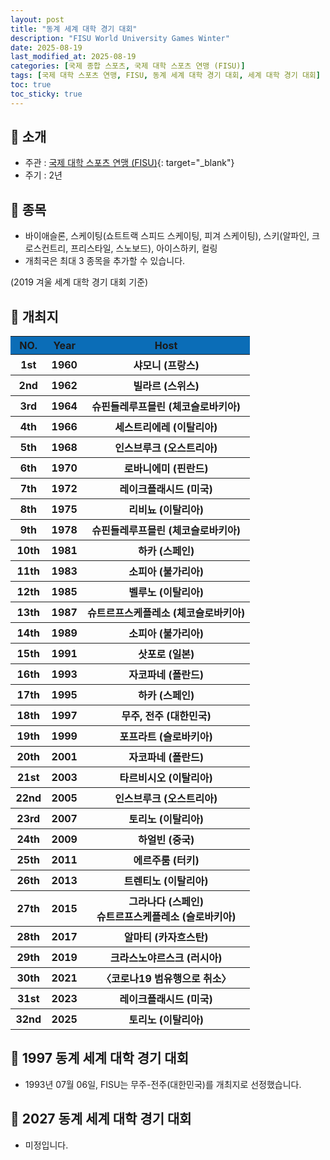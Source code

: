 ```yaml
---
layout: post
title: "동계 세계 대학 경기 대회"
description: "FISU World University Games Winter"
date: 2025-08-19
last_modified_at: 2025-08-19
categories: [국제 종합 스포츠, 국제 대학 스포츠 연맹 (FISU)]
tags: [국제 대학 스포츠 연맹, FISU, 동계 세계 대학 경기 대회, 세계 대학 경기 대회]
toc: true
toc_sticky: true
---
```

## 📜 소개
* 주관 : [국제 대학 스포츠 연맹 (FISU)](https://www.fisu.net/){: target="_blank"}
* 주기 : 2년

## 📜 종목
* 바이애슬론, 스케이팅(쇼트트랙 스피드 스케이팅, 피겨 스케이팅), 스키(알파인, 크로스컨트리, 프리스타일, 스노보드), 아이스하키, 컬링
* 개최국은 최대 3 종목을 추가할 수 있습니다.

(2019 겨울 세계 대학 경기 대회 기준)

## 📜 개최지
<html>

<head>
    <meta charset="UTF-8">
</head>

<body>
    <table>
        <tr style="background: #0B6DB7;">
            <th style="width: 15%; font-weight: bold;">NO.</th>
            <th style="width: 15%; font-weight: bold;">Year</th>
            <th style="width: 70%; font-weight: bold;">Host</th>
        </tr>
        <tr>
            <th>1st</th>
            <th>1960</th>
            <th>샤모니 (프랑스)</th>
        </tr>
        <tr>
            <th>2nd</th>
            <th>1962</th>
            <th>빌라르 (스위스)</th>
        </tr>
        <tr>
            <th>3rd</th>
            <th>1964</th>
            <th>슈핀들레루프믈린 (체코슬로바키아)</th>
        </tr>
        <tr>
            <th>4th</th>
            <th>1966</th>
            <th>세스트리에레 (이탈리아)</th>
        </tr>
        <tr>
            <th>5th</th>
            <th>1968</th>
            <th>인스브루크 (오스트리아)</th>
        </tr>
        <tr>
            <th>6th</th>
            <th>1970</th>
            <th>로바니에미 (핀란드)</th>
        </tr>
        <tr>
            <th>7th</th>
            <th>1972</th>
            <th>레이크플래시드 (미국)</th>
        </tr>
        <tr>
            <th>8th</th>
            <th>1975</th>
            <th>리비뇨 (이탈리아)</th>
        </tr>
        <tr>
            <th>9th</th>
            <th>1978</th>
            <th>슈핀들레루프믈린 (체코슬로바키아)</th>
        </tr>
        <tr>
            <th>10th</th>
            <th>1981</th>
            <th>하카 (스페인)</th>
        </tr>
        <tr>
            <th>11th</th>
            <th>1983</th>
            <th>소피아 (불가리아)</th>
        </tr>
        <tr>
            <th>12th</th>
            <th>1985</th>
            <th>벨루노 (이탈리아)</th>
        </tr>
        <tr>
            <th>13th</th>
            <th>1987</th>
            <th>슈트르프스케플레소 (체코슬로바키아)</th>
        </tr>
        <tr>
            <th>14th</th>
            <th>1989</th>
            <th>소피아 (불가리아)</th>
        </tr>
        <tr>
            <th>15th</th>
            <th>1991</th>
            <th>삿포로 (일본)</th>
        </tr>
        <tr>
            <th>16th</th>
            <th>1993</th>
            <th>자코파네 (폴란드)</th>
        </tr>
        <tr>
            <th>17th</th>
            <th>1995</th>
            <th>하카 (스페인)</th>
        </tr>
        <tr>
            <th><span class="korea-host">18th</span></th>
            <th><span class="korea-host">1997</span></th>
            <th><span class="korea-host">무주, 전주 (대한민국)</span></th>
        </tr>
        <tr>
            <th>19th</th>
            <th>1999</th>
            <th>포프라트 (슬로바키아)</th>
        </tr>
        <tr>
            <th>20th</th>
            <th>2001</th>
            <th>자코파네 (폴란드)</th>
        </tr>
        <tr>
            <th>21st</th>
            <th>2003</th>
            <th>타르비시오 (이탈리아)</th>
        </tr>
        <tr>
            <th>22nd</th>
            <th>2005</th>
            <th>인스브루크 (오스트리아)</th>
        </tr>
        <tr>
            <th>23rd</th>
            <th>2007</th>
            <th>토리노 (이탈리아)</th>
        </tr>
        <tr>
            <th>24th</th>
            <th>2009</th>
            <th>하얼빈 (중국)</th>
        </tr>
        <tr>
            <th>25th</th>
            <th>2011</th>
            <th>에르주룸 (터키)</th>
        </tr>
        <tr>
            <th>26th</th>
            <th>2013</th>
            <th>트렌티노 (이탈리아)</th>
        </tr>
        <tr>
            <th>27th</th>
            <th>2015</th>
            <th>그라나다 (스페인)<br>슈트르프스케플레소 (슬로바키아)</th>
        </tr>
        <tr>
            <th>28th</th>
            <th>2017</th>
            <th>알마티 (카자흐스탄)</th>
        </tr>
        <tr>
            <th>29th</th>
            <th>2019</th>
            <th>크라스노야르스크 (러시아)</th>
        </tr>
        <tr>
            <th>30th</th>
            <th>2021</th>
            <th>〈코로나19 범유행으로 취소〉</th>
        </tr>
        <tr>
            <th>31st</th>
            <th>2023</th>
            <th>레이크플래시드 (미국)</th>
        </tr>
        <tr>
            <th>32nd</th>
            <th>2025</th>
            <th>토리노 (이탈리아)</th>
        </tr>
    </table>
</body>

</html>

## 📜 1997 동계 세계 대학 경기 대회
* 1993년 07월 06일, FISU는 <span class="korea-host">무주-전주(대한민국)</span>를 개최지로 선정했습니다.

## 📜 2027 동계 세계 대학 경기 대회
* 미정입니다.
